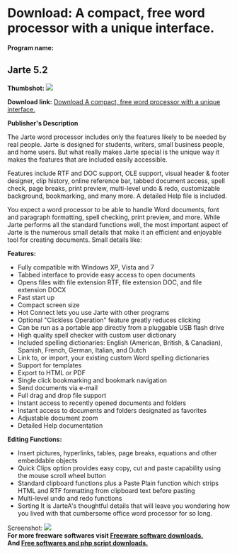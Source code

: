 # Download: A compact, free word processor with a unique interface.

**Program name:**

## Jarte 5.2

  
**Thumbshot:** ![](http://www.freewarefiles.com/screenshot/jarte_md.jpg)   
  
**Download link:** [Download A compact, free word processor with a unique interface.](http://freesoftwares.boysofts.com/Jarte_program_26703.html)  
  


**Publisher's Description**  
  


The Jarte word processor includes only the features likely to be needed by real people. Jarte is designed for students, writers, small business people, and home users. But what really makes Jarte special is the unique way it makes the features that are included easily accessible. 

Features include RTF and DOC support, OLE support, visual header & footer designer, clip history, online reference bar, tabbed document access, spell check, page breaks, print preview, multi-level undo & redo, customizable background, bookmarking, and many more. A detailed Help file is included.

You expect a word processor to be able to handle Word documents, font and paragraph formatting, spell checking, print preview, and more. While Jarte performs all the standard functions well, the most important aspect of Jarte is the numerous small details that make it an efficient and enjoyable tool for creating documents. Small details like:

**Features:**

  * Fully compatible with Windows XP, Vista and 7 
  * Tabbed interface to provide easy access to open documents 
  * Opens files with file extension RTF, file extension DOC, and file extension DOCX 
  * Fast start up 
  * Compact screen size 
  * Hot Connect lets you use Jarte with other programs 
  * Optional "Clickless Operation" feature greatly reduces clicking 
  * Can be run as a portable app directly from a pluggable USB flash drive 
  * High quality spell checker with custom user dictionary 
  * Included spelling dictionaries: English (American, British, & Canadian), Spanish, French, German, Italian, and Dutch 
  * Link to, or import, your existing custom Word spelling dictionaries 
  * Support for templates 
  * Export to HTML or PDF 
  * Single click bookmarking and bookmark navigation 
  * Send documents via e-mail 
  * Full drag and drop file support 
  * Instant access to recently opened documents and folders 
  * Instant access to documents and folders designated as favorites 
  * Adjustable document zoom 
  * Detailed Help documentation 

**Editing Functions:**

  * Insert pictures, hyperlinks, tables, page breaks, equations and other embeddable objects 
  * Quick Clips option provides easy copy, cut and paste capability using the mouse scroll wheel button 
  * Standard clipboard functions plus a Paste Plain function which strips HTML and RTF formatting from clipboard text before pasting 
  * Multi-level undo and redo functions 
  * Sorting 
It is JarteA's thoughtful details that will leave you wondering how you lived with that cumbersome office word processor for so long. 

  
  
Screenshot: ![](http://www.freewarefiles.com/screenshot/jarte.jpg)   
**For more freeware softwares visit [Freeware software downloads.](http://freesoftwares.boysofts.com/)**   
**And [Free softwares and php script downloads.](http://www.boysofts.com/)**
